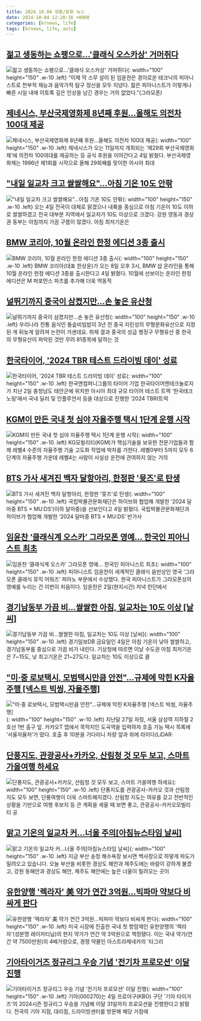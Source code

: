 ```yaml
---
title: 2024.10.04 생활/문화 뉴스
date: 2024-10-04 12:20:16 +0900
categories: [krnews, life]
tags: [krnews, life, auto]
---
```

## [젊고 생동하는 쇼팽으로…'클래식 오스카상' 거머쥐다](https://n.news.naver.com/mnews/article/015/0005039926)

![젊고 생동하는 쇼팽으로…'클래식 오스카상' 거머쥐다](https://mimgnews.pstatic.net/image/origin/015/2024/10/03/5039926.jpg?type=nf220_150){: width="100" height="150" .w-10 .left}
“이제 막 스무 살이 된 임윤찬은 경이로운 테크닉의 피아니스트로 천부적 재능과 음악가적 탐구 정신을 모두 지녔다. 젊은 피아니스트가 이렇게나 빠른 시일 내에 이토록 깊은 인상을 남긴 경우는 거의 없었다.”(그라모폰)

## [제네시스, 부산국제영화제 8년째 후원…올해도 의전차 100대 제공](https://n.news.naver.com/mnews/article/009/0005374097)

![제네시스, 부산국제영화제 8년째 후원…올해도 의전차 100대 제공](https://mimgnews.pstatic.net/image/origin/009/2024/10/04/5374097.jpg?type=nf220_150){: width="100" height="150" .w-10 .left}
제네시스가 오는 11일까지 개최되는 ‘제29회 부산국제영화제’에 의전차 100여대를 제공하는 등 공식 후원을 이어간다고 4일 밝혔다. 부산국제영화제는 1996년 제1회를 시작으로 올해 29회째를 맞이한 아시아 최대

## ["내일 일교차 크고 쌀쌀해요"…아침 기온 10도 안팎](https://n.news.naver.com/mnews/article/015/0005040021)

!["내일 일교차 크고 쌀쌀해요"…아침 기온 10도 안팎](https://mimgnews.pstatic.net/image/origin/015/2024/10/03/5040021.jpg?type=nf220_150){: width="100" height="150" .w-10 .left}
오는 4일 전국이 대체로 맑겠으나 내륙을 중심으로 아침 기온이 10도 이하로 쌀쌀하겠고 전국 대부분 지역에서 일교차가 10도 이상으로 크겠다. 강원 영동과 경상권 동부는 아침까지 가끔 구름이 많겠다. 아침 최저기온은

## [BMW 코리아, 10월 온라인 한정 에디션 3종 출시](https://n.news.naver.com/mnews/article/016/0002369933)

![BMW 코리아, 10월 온라인 한정 에디션 3종 출시](https://mimgnews.pstatic.net/image/origin/016/2024/10/04/2369933.jpg?type=nf220_150){: width="100" height="150" .w-10 .left}
BMW 코리아(대표 한상윤)가 오는 8일 오후 3시, BMW 샵 온라인을 통해 10월 온라인 한정 에디션 3종을 출시한다고 4일 밝혔다. 10월에 선보이는 온라인 한정 에디션은 M 퍼포먼스 파츠를 추가해 더욱 역동적

## [널뛰기까지 중국이 삼켰지만…손 놓은 유산청](https://n.news.naver.com/mnews/article/057/0001845148)

![널뛰기까지 중국이 삼켰지만…손 놓은 유산청](https://mimgnews.pstatic.net/image/origin/057/2024/10/04/1845148.jpg?type=nf220_150){: width="100" height="150" .w-10 .left}
우리나라 전통 음식인 돌솥비빔밥이 3년 전 중국 지린성의 무형문화유산으로 지정된 게 뒤늦게 알려져 논란이 거센데요. 취재 결과 중국의 성급 행정구 무형유산 중 한국의 무형유산이 파악된 것만 무려 81종목에 달하는 것

## [한국타이어, '2024 TBR 테스트 드라이빙 데이' 성료](https://n.news.naver.com/mnews/article/018/0005850010)

![한국타이어, '2024 TBR 테스트 드라이빙 데이' 성료](https://mimgnews.pstatic.net/image/origin/018/2024/10/04/5850010.jpg?type=nf220_150){: width="100" height="150" .w-10 .left}
한국앤컴퍼니그룹의 타이어 기업 한국타이어앤테크놀로지가 지난 2일 충청남도 태안군에 위치한 아시아 최대 규모 타이어 테스트 트랙 ‘한국테크노링’에서 국내 딜러 및 인플루언서 등을 대상으로 진행한 ‘2024 TBR(트럭

## [KGM이 만든 국내 첫 심야 자율주행 택시 1단계 운행 시작](https://n.news.naver.com/mnews/article/032/0003324336)

![KGM이 만든 국내 첫 심야 자율주행 택시 1단계 운행 시작](https://mimgnews.pstatic.net/image/origin/032/2024/10/04/3324336.jpg?type=nf220_150){: width="100" height="150" .w-10 .left}
KG모빌리티(KGM)가 핵심기술을 보유한 전문기업들과 함께 레벨4 수준의 자율주행 기술 고도화 작업에 박차를 가한다. 레벨0부터 5까지 모두 6단계의 자율주행 가운데 레벨4는 사람이 사실상 운전에 관여하지 않는 거의

## [BTS 가사 새겨진 백자 달항아리, 한정판 '뮷즈'로 탄생](https://n.news.naver.com/mnews/article/018/0005850109)

![BTS 가사 새겨진 백자 달항아리, 한정판 '뮷즈'로 탄생](https://mimgnews.pstatic.net/image/origin/018/2024/10/04/5850109.jpg?type=nf220_150){: width="100" height="150" .w-10 .left}
국립박물관문화재단은 하이브와 협업해 개발한 ‘2024 달마중 BTS × MU:DS’(이하 달마중)을 선보인다고 4일 밝혔다. 국립박물관문화재단과 하이브가 협업해 개발한 ‘2024 달마중 BTS × MU:DS’ 반가사

## [임윤찬 ‘클래식계 오스카’ 그라모폰 영예… 한국인 피아니스트 최초](https://n.news.naver.com/mnews/article/005/0001728930)

![임윤찬 ‘클래식계 오스카’ 그라모폰 영예… 한국인 피아니스트 최초](https://mimgnews.pstatic.net/image/origin/005/2024/10/04/1728930.jpg?type=nf220_150){: width="100" height="150" .w-10 .left}
피아니스트 임윤찬이 세계적인 클래식 음반상인 영국 ‘그라모폰 클래식 뮤직 어워즈’ 피아노 부문에서 수상했다. 한국 피아니스트가 그라모폰상의 영예를 누리는 건 이번이 처음이다. 임윤찬은 2일(현지시간) 저녁 런던에서

## [경기남동부 가끔 비…쌀쌀한 아침, 일교차는 10도 이상 [날씨]](https://n.news.naver.com/mnews/article/666/0000053504)

![경기남동부 가끔 비…쌀쌀한 아침, 일교차는 10도 이상 [날씨]](https://mimgnews.pstatic.net/image/origin/666/2024/10/04/53504.jpg?type=nf220_150){: width="100" height="150" .w-10 .left}
경기일보DB 금요일인 4일은 아침 기온이 낮아 쌀쌀하고, 경기남동부를 중심으로 가끔 비가 내린다. 기상청에 따르면 이날 수도권 아침 최저기온은 7~15도, 낮 최고기온은 21~27도다. 일교차는 10도 이상으로 클

## ["미·중 로보택시, 모범택시만큼 안전"…규제에 막힌 K자율주행 [넥스트 빅씽, 자율주행]](https://n.news.naver.com/mnews/article/025/0003391049)

!["미·중 로보택시, 모범택시만큼 안전"…규제에 막힌 K자율주행 [넥스트 빅씽, 자율주행]](https://mimgnews.pstatic.net/image/origin/025/2024/10/04/3391049.jpg?type=nf220_150){: width="100" height="150" .w-10 .left}
지난달 27일 자정, 서울 삼성역 지하철 2호선 1번 출구 앞. 카카오T 앱에서 목적지인 도곡역을 입력하자 호출 가능 택시 목록에 ‘서울자율차’가 떴다. 호출 후 10분을 기다리니 차량 앞과 위에 라이다(LiDAR·

## [단풍지도, 관광공사+카카오, 산림청 것 모두 보고, 스마트 가을여행 하세요](https://n.news.naver.com/mnews/article/016/0002369610)

![단풍지도, 관광공사+카카오, 산림청 것 모두 보고, 스마트 가을여행 하세요](https://mimgnews.pstatic.net/image/origin/016/2024/10/03/2369610.jpg?type=nf220_150){: width="100" height="150" .w-10 .left}
단풍지도를 관광공사-카카오 것과 산림청 지도 모두 보면, 단풍여행이 더욱 스마트해지겠다. 산림청 지도는 여유를 갖고 전반적인 상황을 기반으로 여행 후보지 등 큰 계획을 세울 때 보면 좋고, 관광공사-카카오모빌리티 공

## [맑고 기온의 일교차 커…너울 주의[아침뉴스타임 날씨]](https://n.news.naver.com/mnews/article/056/0011812312)

![맑고 기온의 일교차 커…너울 주의[아침뉴스타임 날씨]](https://mimgnews.pstatic.net/image/origin/056/2024/10/04/11812312.jpg?type=nf220_150){: width="100" height="150" .w-10 .left}
지금 부산 송정 해수욕장 보시면 백사장으로 하얗게 파도가 밀려오고 있습니다. 오늘 부산을 비롯한 경상도 해안과 제주도에는 바람이 강하게 불겠고, 강원 동해안과 경상도 해안, 제주도 해안에는 높은 너울이 밀려오는 곳이

## [유한양행 '렉라자' 美 약가 연간 3억원…빅파마 약보다 비싸게 판다](https://n.news.naver.com/mnews/article/008/0005096437)

![유한양행 '렉라자' 美 약가 연간 3억원…빅파마 약보다 비싸게 판다](https://mimgnews.pstatic.net/image/origin/008/2024/10/03/5096437.jpg?type=nf220_150){: width="100" height="150" .w-10 .left}
미국 시장에 진출한 국내 첫 항암제인 유한양행의 '렉라자'(성분명 레이저티닙)의 현지 약가가 연간 약 3억원으로 책정됐다. 이는 국내 약가(연간 약 7500만원)의 4배가량으로, 경쟁 약물인 아스트라제네카의 '타그리

## [기아타이거즈 정규리그 우승 기념 '전기차 프로모션' 이달 진행](https://n.news.naver.com/mnews/article/421/0007823545)

![기아타이거즈 정규리그 우승 기념 '전기차 프로모션' 이달 진행](https://mimgnews.pstatic.net/image/origin/421/2024/10/04/7823545.jpg?type=nf220_150){: width="100" height="150" .w-10 .left}
기아(000270)는 4일 프로야구(KBO) 구단 '기아 타이거즈'의 2024시즌 정규리그 우승을 기념해 이달 31일까지 프로모션을 진행한다고 밝혔다. 전국의 기아 지점, 대리점, 드라이빙센터를 방문해 해당 거점에

